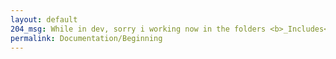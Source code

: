 ```yaml
---
layout: default
204_msg: While in dev, sorry i working now in the folders <b>_Includes</b> and <b>Plugins</b>
permalink: Documentation/Beginning
---
```

